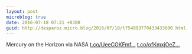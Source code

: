 ```yaml
---
layout: post
microblog: true
date: 2016-07-18 07:21 +0300
guid: http://desparoz.micro.blog/2016/07/18/t754893770433433600.html
---
```

Mercury on the Horizon  via NASA [t.co/UeeCOKFmf...](https://t.co/UeeCOKFmf2) [t.co/ofKmxjOeZ...](https://t.co/ofKmxjOeZ3)
